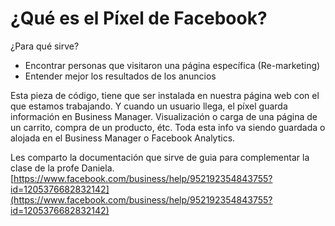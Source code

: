 # ¿Qué es el Píxel de Facebook?

¿Para qué sirve?

-   Encontrar personas que visitaron una página específica (Re-marketing)
-   Entender mejor los resultados de los anuncios

Esta pieza de código, tiene que ser instalada en nuestra página web con el que estamos trabajando. Y cuando un usuario llega, el píxel guarda información en Business Manager. Visualización o carga de una página de un carrito, compra de un producto, étc. Toda esta info va siendo guardada o alojada en el Business Manager o Facebook Analytics.

Les comparto la documentación que sirve de guia para complementar la clase de la profe Daniela.  
[https://www.facebook.com/business/help/952192354843755?id=1205376682832142](https://www.facebook.com/business/help/952192354843755?id=1205376682832142)
